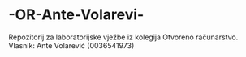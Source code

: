 # -OR-Ante-Volarevi-
Repozitorij za laboratorijske vježbe iz kolegija Otvoreno računarstvo. Vlasnik: Ante Volarević (0036541973)
